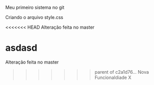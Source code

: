 Meu primeiro sistema no git

Criando o arquivo style.css

<<<<<<< HEAD
Alteração feita no master

asdasd
=======
Alteração feita no master
>>>>>>> parent of c2a1d76... Nova Funcionaldiade X
